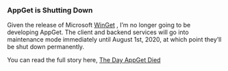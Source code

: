 ### AppGet is Shutting Down

Given the release of Microsoft [WinGet](https://github.com/microsoft/winget-cli)
, I’m no longer going to be developing AppGet. The client and backend services will go into maintenance mode immediately until August 1st, 2020, at which point they’ll be shut down permanently.

You can read the full story here, [The Day AppGet Died](https://keivan.io/the-day-appget-died/) 
